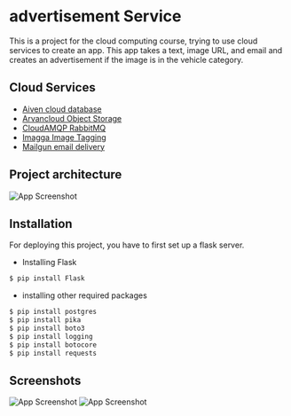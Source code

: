
# advertisement Service

This is a project for the cloud computing course, trying to use cloud 
services to create an app.
This app takes a text, image URL, and email and creates an advertisement 
if the image is in the vehicle category.

## Cloud Services

 - [Aiven cloud database](https://aiven.io/)
 - [Arvancloud Object 
Storage](https://www.arvancloud.com/en/products/cloud-storage)
 - [CloudAMQP RabbitMQ](https://www.cloudamqp.com/)
 - [Imagga Image Tagging](https://imagga.com/)
 - [Mailgun email delivery](https://www.mailgun.com/)




## Project architecture

![App 
Screenshot](https://github.com/sevdaimany/Vehiclebey/blob/master/photos/architecture.png)

## Installation

For deploying this project, you have to first set up a flask server.


* Installing Flask

```bash
$ pip install Flask
```

* installing other required packages

```bash
$ pip install postgres
$ pip install pika
$ pip install boto3
$ pip install logging
$ pip install botocore
$ pip install requests

```

## Screenshots

![App 
Screenshot](https://github.com/sevdaimany/Vehiclebey/blob/master/photos/request.png)
![App 
Screenshot](https://github.com/sevdaimany/Vehiclebey/blob/master/photos/showad.png)


